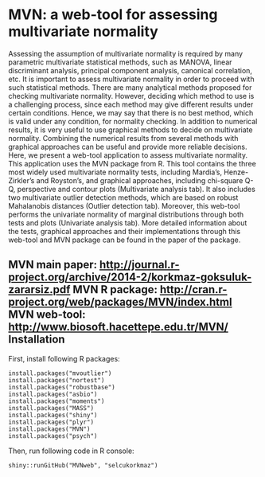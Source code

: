# MVN: a web-tool for assessing multivariate normality Assessing the assumption of multivariate normality is required by many parametric multivariate statistical methods, such as MANOVA, linear discriminant analysis, principal component analysis, canonical correlation, etc. It is important to assess multivariate normality in order to proceed with such statistical methods. There are many analytical methods proposed for checking multivariate normality. However, deciding which method to use is a challenging process, since each method may give different results under certain conditions. Hence, we may say that there is no best method, which is valid under any condition, for normality checking. In addition to numerical results, it is very useful to use graphical methods to decide on multivariate normality. Combining the numerical results from several methods with graphical approaches can be useful and provide more reliable decisions.Here, we present a web-tool application to assess multivariate normality. This application uses the MVN package from R. This tool contains the three most widely used multivariate normality tests, including Mardia’s, Henze-Zirkler’s and Royston’s, and graphical approaches, including chi-square Q-Q, perspective and contour plots (Multivariate analysis tab). It also includes two multivariate outlier detection methods, which are based on robust Mahalanobis distances (Outlier detection tab). Moreover, this web-tool performs the univariate normality of marginal distributions through both tests and plots (Univariate analysis tab). More detailed information about the tests, graphical approaches and their implementations through this web-tool and MVN package can be found in the paper of the package.MVN main paper: http://journal.r-project.org/archive/2014-2/korkmaz-goksuluk-zararsiz.pdfMVN R package: http://cran.r-project.org/web/packages/MVN/index.htmlMVN web-tool: http://www.biosoft.hacettepe.edu.tr/MVN/Installation------------First, install following R packages:        install.packages("mvoutlier")    install.packages("nortest")    install.packages("robustbase")    install.packages("asbio")    install.packages("moments")    install.packages("MASS")    install.packages("shiny")    install.packages("plyr")    install.packages("MVN")    install.packages("psych")Then, run following code in R console:          shiny::runGitHub("MVNweb", "selcukorkmaz")